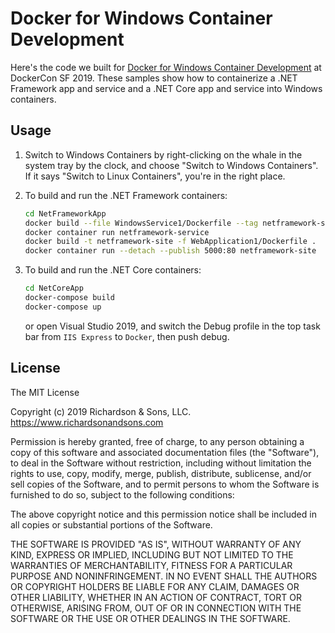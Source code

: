 Docker for Windows Container Development
========================================

Here's the code we built for [Docker for Windows Container Development](https://dockercon19.smarteventscloud.com/connect/sessionDetail.ww?SESSION_ID=277530) at DockerCon SF 2019.  These samples show how to containerize a .NET Framework app and service and a .NET Core app and service into Windows containers.

Usage
-----

1. Switch to Windows Containers by right-clicking on the whale in the system tray by the clock, and choose "Switch to Windows Containers".  If it says "Switch to Linux Containers", you're in the right place.

2. To build and run the .NET Framework containers:

   ```bash
   cd NetFrameworkApp
   docker build --file WindowsService1/Dockerfile --tag netframework-service  .
   docker container run netframework-service
   docker build -t netframework-site -f WebApplication1/Dockerfile .
   docker container run --detach --publish 5000:80 netframework-site
   ```
3. To build and run the .NET Core containers:

   ```bash
   cd NetCoreApp
   docker-compose build
   docker-compose up
   ```

   or open Visual Studio 2019, and switch the Debug profile in the top task bar from `IIS Express` to `Docker`, then push debug.


License
-------
The MIT License

Copyright (c) 2019 Richardson & Sons, LLC. https://www.richardsonandsons.com

Permission is hereby granted, free of charge, to any person obtaining a copy
of this software and associated documentation files (the "Software"), to deal
in the Software without restriction, including without limitation the rights
to use, copy, modify, merge, publish, distribute, sublicense, and/or sell
copies of the Software, and to permit persons to whom the Software is
furnished to do so, subject to the following conditions:

The above copyright notice and this permission notice shall be included in
all copies or substantial portions of the Software.

THE SOFTWARE IS PROVIDED "AS IS", WITHOUT WARRANTY OF ANY KIND, EXPRESS OR
IMPLIED, INCLUDING BUT NOT LIMITED TO THE WARRANTIES OF MERCHANTABILITY,
FITNESS FOR A PARTICULAR PURPOSE AND NONINFRINGEMENT. IN NO EVENT SHALL THE
AUTHORS OR COPYRIGHT HOLDERS BE LIABLE FOR ANY CLAIM, DAMAGES OR OTHER
LIABILITY, WHETHER IN AN ACTION OF CONTRACT, TORT OR OTHERWISE, ARISING FROM,
OUT OF OR IN CONNECTION WITH THE SOFTWARE OR THE USE OR OTHER DEALINGS IN
THE SOFTWARE.